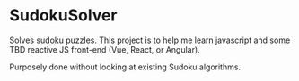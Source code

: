 # SudokuSolver
Solves sudoku puzzles. This project is to help me learn javascript and some TBD reactive JS front-end (Vue, React, or Angular).

Purposely done without looking at existing Sudoku algorithms.
